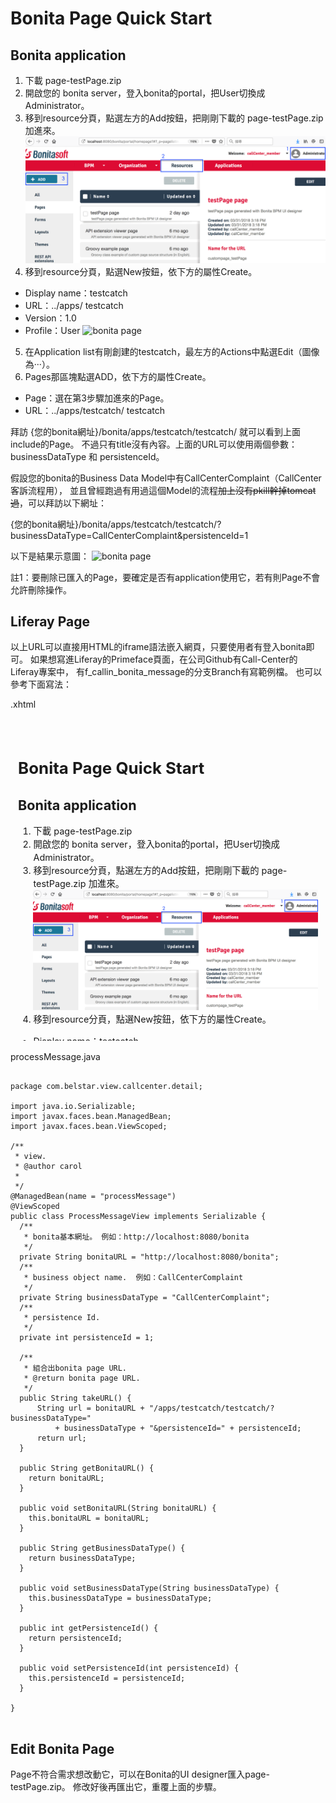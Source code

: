 # Bonita Page Quick Start
## Bonita application
1. 下載 page-testPage.zip
2. 開啟您的 bonita server，登入bonita的portal，把User切換成Administrator。
3. 移到resource分頁，點選左方的Add按鈕，把剛剛下載的 page-testPage.zip 加進來。
![bonita page](1.png)
4. 移到resource分頁，點選New按鈕，依下方的屬性Create。
* Display name：testcatch
* URL：../apps/ testcatch
* Version：1.0
* Profile：User
![bonita page](2.png)
5. 在Application list有剛創建的testcatch，最左方的Actions中點選Edit（圖像為‧‧‧）。
6. Pages那區塊點選ADD，依下方的屬性Create。
* Page：選在第3步驟加進來的Page。
* URL：../apps/testcatch/ testcatch

拜訪 {您的bonita網址}/bonita/apps/testcatch/testcatch/ 就可以看到上面include的Page。
不過只有title沒有內容。上面的URL可以使用兩個參數：businessDataType 和 persistenceId。

假設您的bonita的Business Data Model中有CallCenterComplaint（CallCenter客訴流程用），
並且曾經跑過有用過這個Model的流程~~加上沒有pkill幹掉tomcat過~~，可以拜訪以下網址：

{您的bonita網址}/bonita/apps/testcatch/testcatch/?businessDataType=CallCenterComplaint&persistenceId=1

以下是結果示意圖：
![bonita page](3.png)

註1：要刪除已匯入的Page，要確定是否有application使用它，若有則Page不會允許刪除操作。

## Liferay Page
以上URL可以直接用HTML的iframe語法嵌入網頁，只要使用者有登入bonita即可。
如果想寫進Liferay的Primeface頁面，在公司Github有Call-Center的Liferay專案中，
有f_callin_bonita_message的分支Branch有寫範例檔。
也可以參考下面寫法：

.xhtml
<pre><code>
<iframe id="bonitaAppFrame" name="bonitaAppFrame" frameborder="0" 
scrolling="no" height="500" width="100%" src="#{processMessage.takeURL()}">>
<p>Your browser does not support iframes.</p></iframe>
</code></pre>

processMessage.java
<pre><code>
package com.belstar.view.callcenter.detail;

import java.io.Serializable;
import javax.faces.bean.ManagedBean;
import javax.faces.bean.ViewScoped;

/**
 * view.
 * @author carol
 *
 */
@ManagedBean(name = "processMessage")
@ViewScoped
public class ProcessMessageView implements Serializable {
  /**
   * bonita基本網址。 例如：http://localhost:8080/bonita
   */
  private String bonitaURL = "http://localhost:8080/bonita";
  /**
   * business object name.  例如：CallCenterComplaint
   */
  private String businessDataType = "CallCenterComplaint";
  /**
   * persistence Id.
   */
  private int persistenceId = 1;

  /**
   * 組合出bonita page URL.
   * @return bonita page URL.
   */
  public String takeURL() {
      String url = bonitaURL + "/apps/testcatch/testcatch/?businessDataType="
          + businessDataType + "&persistenceId=" + persistenceId;
      return url;
  }

  public String getBonitaURL() {
    return bonitaURL;
  }

  public void setBonitaURL(String bonitaURL) {
    this.bonitaURL = bonitaURL;
  }

  public String getBusinessDataType() {
    return businessDataType;
  }

  public void setBusinessDataType(String businessDataType) {
    this.businessDataType = businessDataType;
  }

  public int getPersistenceId() {
    return persistenceId;
  }

  public void setPersistenceId(int persistenceId) {
    this.persistenceId = persistenceId;
  }
  
}

</code></pre>

## Edit Bonita Page
Page不符合需求想改動它，可以在Bonita的UI designer匯入page-testPage.zip。
修改好後再匯出它，重覆上面的步驟。
